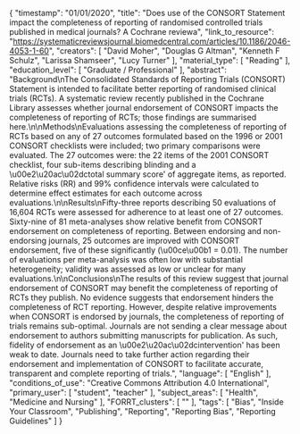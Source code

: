 {
    "timestamp": "01/01/2020",
    "title": "Does use of the CONSORT Statement impact the completeness of reporting of randomised controlled trials published in medical journals? A Cochrane reviewa",
    "link_to_resource": "https://systematicreviewsjournal.biomedcentral.com/articles/10.1186/2046-4053-1-60",
    "creators": [
        "David Moher",
        "Douglas G Altman",
        "Kenneth F Schulz",
        "Larissa Shamseer",
        "Lucy Turner"
    ],
    "material_type": [
        "Reading"
    ],
    "education_level": [
        "Graduate / Professional"
    ],
    "abstract": "Background\nThe Consolidated Standards of Reporting Trials (CONSORT) Statement is intended to facilitate better reporting of randomised clinical trials (RCTs). A systematic review recently published in the Cochrane Library assesses whether journal endorsement of CONSORT impacts the completeness of reporting of RCTs; those findings are summarised here.\n\nMethods\nEvaluations assessing the completeness of reporting of RCTs based on any of 27 outcomes formulated based on the 1996 or 2001 CONSORT checklists were included; two primary comparisons were evaluated. The 27 outcomes were: the 22 items of the 2001 CONSORT checklist, four sub-items describing blinding and a \u00e2\u20ac\u02dctotal summary score' of aggregate items, as reported. Relative risks (RR) and 99% confidence intervals were calculated to determine effect estimates for each outcome across evaluations.\n\nResults\nFifty-three reports describing 50 evaluations of 16,604 RCTs were assessed for adherence to at least one of 27 outcomes. Sixty-nine of 81 meta-analyses show relative benefit from CONSORT endorsement on completeness of reporting. Between endorsing and non-endorsing journals, 25 outcomes are improved with CONSORT endorsement, five of these significantly (\u00ce\u00b1 = 0.01). The number of evaluations per meta-analysis was often low with substantial heterogeneity; validity was assessed as low or unclear for many evaluations.\n\nConclusions\nThe results of this review suggest that journal endorsement of CONSORT may benefit the completeness of reporting of RCTs they publish. No evidence suggests that endorsement hinders the completeness of RCT reporting. However, despite relative improvements when CONSORT is endorsed by journals, the completeness of reporting of trials remains sub-optimal. Journals are not sending a clear message about endorsement to authors submitting manuscripts for publication. As such, fidelity of endorsement as an \u00e2\u20ac\u02dcintervention' has been weak to date. Journals need to take further action regarding their endorsement and implementation of CONSORT to facilitate accurate, transparent and complete reporting of trials.",
    "language": [
        "English"
    ],
    "conditions_of_use": "Creative Commons Attribution 4.0 International",
    "primary_user": [
        "student",
        "teacher"
    ],
    "subject_areas": [
        "Health",
        "Medicine and Nursing"
    ],
    "FORRT_clusters": [
        ""
    ],
    "tags": [
        "Bias",
        "Inside Your Classroom",
        "Publishing",
        "Reporting",
        "Reporting Bias",
        "Reporting Guidelines"
    ]
}